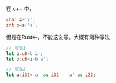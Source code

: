 在 c++ 中， 

```c
char z='z';
int x=z-'a';
```



但是在Rust中，不能这么写。大概有两种写法

```rust
// 写法1
let z:u8=b'z';
let x:u8=z-b'a';
```

```rust
// 写法2
let a:i32='a' as i32 - 'a' as i32;
```

